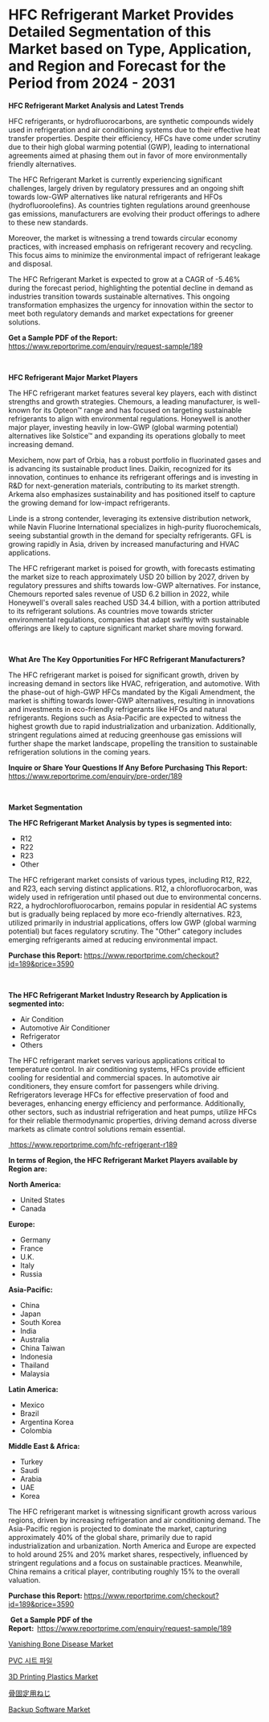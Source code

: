 <p><h1>HFC Refrigerant Market Provides Detailed Segmentation of this Market based on Type, Application, and Region and Forecast for the Period from 2024 - 2031</h1></p><p><strong>HFC Refrigerant Market Analysis and Latest Trends</strong></p>
<p><p>HFC refrigerants, or hydrofluorocarbons, are synthetic compounds widely used in refrigeration and air conditioning systems due to their effective heat transfer properties. Despite their efficiency, HFCs have come under scrutiny due to their high global warming potential (GWP), leading to international agreements aimed at phasing them out in favor of more environmentally friendly alternatives.</p><p>The HFC Refrigerant Market is currently experiencing significant challenges, largely driven by regulatory pressures and an ongoing shift towards low-GWP alternatives like natural refrigerants and HFOs (hydrofluoroolefins). As countries tighten regulations around greenhouse gas emissions, manufacturers are evolving their product offerings to adhere to these new standards. </p><p>Moreover, the market is witnessing a trend towards circular economy practices, with increased emphasis on refrigerant recovery and recycling. This focus aims to minimize the environmental impact of refrigerant leakage and disposal. </p><p>The HFC Refrigerant Market is expected to grow at a CAGR of -5.46% during the forecast period, highlighting the potential decline in demand as industries transition towards sustainable alternatives. This ongoing transformation emphasizes the urgency for innovation within the sector to meet both regulatory demands and market expectations for greener solutions.</p></p>
<p><strong>Get a Sample PDF of the Report:&nbsp;</strong> <a href="https://www.reportprime.com/enquiry/request-sample/189">https://www.reportprime.com/enquiry/request-sample/189</a></p>
<p>&nbsp;</p>
<p><strong>HFC Refrigerant Major Market Players</strong></p>
<p><p>The HFC refrigerant market features several key players, each with distinct strengths and growth strategies. Chemours, a leading manufacturer, is well-known for its Opteon™ range and has focused on targeting sustainable refrigerants to align with environmental regulations. Honeywell is another major player, investing heavily in low-GWP (global warming potential) alternatives like Solstice™ and expanding its operations globally to meet increasing demand.</p><p>Mexichem, now part of Orbia, has a robust portfolio in fluorinated gases and is advancing its sustainable product lines. Daikin, recognized for its innovation, continues to enhance its refrigerant offerings and is investing in R&D for next-generation materials, contributing to its market strength. Arkema also emphasizes sustainability and has positioned itself to capture the growing demand for low-impact refrigerants.</p><p>Linde is a strong contender, leveraging its extensive distribution network, while Navin Fluorine International specializes in high-purity fluorochemicals, seeing substantial growth in the demand for specialty refrigerants. GFL is growing rapidly in Asia, driven by increased manufacturing and HVAC applications.</p><p>The HFC refrigerant market is poised for growth, with forecasts estimating the market size to reach approximately USD 20 billion by 2027, driven by regulatory pressures and shifts towards low-GWP alternatives. For instance, Chemours reported sales revenue of USD 6.2 billion in 2022, while Honeywell's overall sales reached USD 34.4 billion, with a portion attributed to its refrigerant solutions. As countries move towards stricter environmental regulations, companies that adapt swiftly with sustainable offerings are likely to capture significant market share moving forward.</p></p>
<p>&nbsp;</p>
<p><strong>What Are The Key Opportunities For HFC Refrigerant Manufacturers?</strong></p>
<p><p>The HFC refrigerant market is poised for significant growth, driven by increasing demand in sectors like HVAC, refrigeration, and automotive. With the phase-out of high-GWP HFCs mandated by the Kigali Amendment, the market is shifting towards lower-GWP alternatives, resulting in innovations and investments in eco-friendly refrigerants like HFOs and natural refrigerants. Regions such as Asia-Pacific are expected to witness the highest growth due to rapid industrialization and urbanization. Additionally, stringent regulations aimed at reducing greenhouse gas emissions will further shape the market landscape, propelling the transition to sustainable refrigeration solutions in the coming years.</p></p>
<p><strong>Inquire or Share Your Questions If Any Before Purchasing This Report:</strong> <a href="https://www.reportprime.com/enquiry/pre-order/189">https://www.reportprime.com/enquiry/pre-order/189</a></p>
<p>&nbsp;</p>
<p><strong>Market Segmentation</strong></p>
<p><strong>The HFC Refrigerant Market Analysis by types is segmented into:</strong></p>
<p><ul><li>R12</li><li>R22</li><li>R23</li><li>Other</li></ul></p>
<p><p>The HFC refrigerant market consists of various types, including R12, R22, and R23, each serving distinct applications. R12, a chlorofluorocarbon, was widely used in refrigeration until phased out due to environmental concerns. R22, a hydrochlorofluorocarbon, remains popular in residential AC systems but is gradually being replaced by more eco-friendly alternatives. R23, utilized primarily in industrial applications, offers low GWP (global warming potential) but faces regulatory scrutiny. The "Other" category includes emerging refrigerants aimed at reducing environmental impact.</p></p>
<p><strong>Purchase this Report:&nbsp;</strong><a href="https://www.reportprime.com/checkout?id=189&price=3590">https://www.reportprime.com/checkout?id=189&price=3590</a></p>
<p>&nbsp;</p>
<p><strong>The HFC Refrigerant Market Industry Research by Application is segmented into:</strong></p>
<p><ul><li>Air Condition</li><li>Automotive Air Conditioner</li><li>Refrigerator</li><li>Others</li></ul></p>
<p><p>The HFC refrigerant market serves various applications critical to temperature control. In air conditioning systems, HFCs provide efficient cooling for residential and commercial spaces. In automotive air conditioners, they ensure comfort for passengers while driving. Refrigerators leverage HFCs for effective preservation of food and beverages, enhancing energy efficiency and performance. Additionally, other sectors, such as industrial refrigeration and heat pumps, utilize HFCs for their reliable thermodynamic properties, driving demand across diverse markets as climate control solutions remain essential.</p></p>
<p><a href="https://www.reportprime.com/hfc-refrigerant-r189">&nbsp;https://www.reportprime.com/hfc-refrigerant-r189</a></p>
<p><strong>In terms of Region, the HFC Refrigerant Market Players available by Region are:</strong></p>
<p>
    <p> <strong> North America: </strong>
        <ul>
            <li>United States</li>
            <li>Canada</li>
        </ul>
        </p> 
    <p> <strong> Europe: </strong>
        <ul>
            <li>Germany</li>
            <li>France</li>
            <li>U.K.</li>
            <li>Italy</li>
            <li>Russia</li>
        </ul>
        </p> 
    <p> <strong> Asia-Pacific: </strong>
        <ul>
            <li>China</li>
            <li>Japan</li>
            <li>South Korea</li>
            <li>India</li>
            <li>Australia</li>
            <li>China Taiwan</li>
            <li>Indonesia</li>
            <li>Thailand</li>
            <li>Malaysia</li>
        </ul>
        </p> 
    <p> <strong> Latin America: </strong>
        <ul>
            <li>Mexico</li>
            <li>Brazil</li>
            <li>Argentina Korea</li>
            <li>Colombia</li>
        </ul>
        </p> 
    <p> <strong> Middle East & Africa: </strong>
        <ul>
            <li>Turkey</li>
            <li>Saudi</li>
            <li>Arabia</li>
            <li>UAE</li>
            <li>Korea</li>
        </ul>
    </p>
    </p>
<p><p>The HFC refrigerant market is witnessing significant growth across various regions, driven by increasing refrigeration and air conditioning demand. The Asia-Pacific region is projected to dominate the market, capturing approximately 40% of the global share, primarily due to rapid industrialization and urbanization. North America and Europe are expected to hold around 25% and 20% market shares, respectively, influenced by stringent regulations and a focus on sustainable practices. Meanwhile, China remains a critical player, contributing roughly 15% to the overall valuation.</p></p>
<p><strong>Purchase this Report: </strong><a href="https://www.reportprime.com/checkout?id=189&price=3590">https://www.reportprime.com/checkout?id=189&price=3590</a></p>
<p>&nbsp;<strong>Get a Sample PDF of the Report:&nbsp;&nbsp;</strong><a href="https://www.reportprime.com/enquiry/request-sample/189">https://www.reportprime.com/enquiry/request-sample/189</a></p>
<p><strong></strong></p>
<p><p><a href="https://medium.com/@dfght5g/global-vanishing-bone-disease-industry-analysis-share-growth-trends-and-forecast-2024-to-2031-532da8c2ccdd">Vanishing Bone Disease Market</a></p><p><a href="https://medium.com/@juliusgy6neace/pvc-%EC%8B%9C%ED%8A%B8-%ED%8C%8C%EC%9D%BC-%EC%8B%9C%EC%9E%A5-%EC%A0%90%EC%9C%A0%EC%9C%A8-%EB%B0%8F-%EC%8B%9C%EC%9E%A5-%EB%B6%84%EC%84%9D-2024%EB%85%84%EB%B6%80%ED%84%B0-2031%EB%85%84%EA%B9%8C%EC%A7%80%EC%9D%98-%EC%84%B1%EC%9E%A5-%EB%8F%99%ED%96%A5-%EB%B0%8F-%EC%A0%84%EB%A7%9D-e9f9835dc930">PVC 시트 파일</a></p><p><a href="https://github.com/YashRP12/Market-Research-Report-List-6/blob/main/3d-printing-plastics-market.md">3D Printing Plastics Market</a></p><p><a href="https://medium.com/@mayeuwjvassey/%E9%AA%A8%E5%9B%BA%E5%AE%9A%E3%82%B9%E3%82%AF%E3%83%AA%E3%83%A5%E3%83%BC%E7%94%A3%E6%A5%AD%E3%82%BB%E3%82%AF%E3%82%BF%E3%83%BC-2024%E5%B9%B4%E3%81%8B%E3%82%892031%E5%B9%B4%E3%81%BE%E3%81%A7%E3%81%AE%E6%96%B0%E6%8A%80%E8%A1%93%E3%81%A8%E5%B8%82%E5%A0%B4%E5%BD%B1%E9%9F%BF%E3%81%AE%E4%BA%88%E6%B8%AC-50166d55e2b2">骨固定用ねじ</a></p><p><a href="https://medium.com/@sk99912151/emerging-trends-in-backup-software-market-global-outlook-and-future-prospects-from-2024-2031-f1e804672dca">Backup Software Market</a></p></p>